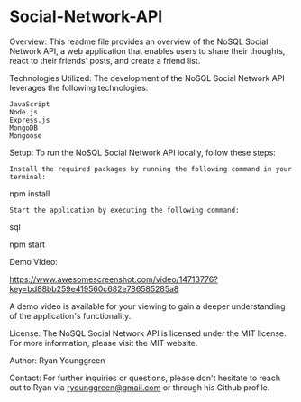# Social-Network-API

Overview:
This readme file provides an overview of the NoSQL Social Network API, a web application that enables users to share their thoughts, react to their friends' posts, and create a friend list.

Technologies Utilized:
The development of the NoSQL Social Network API leverages the following technologies:

    JavaScript
    Node.js
    Express.js
    MongoDB
    Mongoose

Setup:
To run the NoSQL Social Network API locally, follow these steps:

    Install the required packages by running the following command in your terminal:

npm install

    Start the application by executing the following command:

sql

npm start

Demo Video:

https://www.awesomescreenshot.com/video/14713776?key=bd88bb259e419560c682e786585285a8

A demo video is available for your viewing to gain a deeper understanding of the application's functionality.

License:
The NoSQL Social Network API is licensed under the MIT license. For more information, please visit the MIT website.

Author:
Ryan Younggreen

Contact:
For further inquiries or questions, please don't hesitate to reach out to Ryan via ryounggreen@gmail.com or through his Github profile.